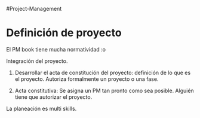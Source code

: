 #Project-Management 
# Definición de proyecto

El PM book tiene mucha normatividad :o

Integración del proyecto.
1. Desarrollar el acta de constitución del proyecto: definición de lo que es el proyecto. Autoriza formalmente un proyecto o una fase.


1. Acta constitutiva: Se asigna un PM tan pronto como sea posible. Alguién tiene que autorizar el proyecto.

La planeación es multi skills. 	